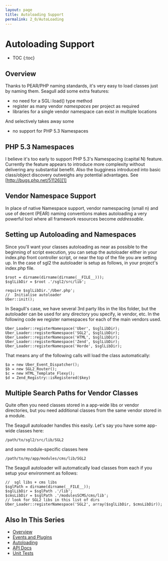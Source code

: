 ```yaml
---
layout: page
title: Autoloading Support
permalink: 2_0/AutoLoading
---
```


<!-- Name: 2_0/AutoLoading -->
<!-- Version: 3 -->
<!-- Last-Modified: 2010/03/23 18:53:33 -->
<!-- Author: demian -->
<!-- Status: Updated -->

# Autoloading Support
* TOC
{:toc}

## Overview
Thanks to PEAR/PHP naming standards, it's very easy to load classes just by naming them.  Seagull add some extra features:

 * no need for a SGL::load() type method
 * register as many vendor _namespaces_ per project as required 
 * libraries for a single vendor namespace can exist in multiple locations

And selectively takes away some

 * no support for PHP 5.3 Namespaces

## PHP 5.3 Namespaces
I believe it's too early to support PHP 5.3's Namespacing (capital N) feature.  Currently the feature appears to introduce more complexity without delivering any substantial benefit.  Also the bugginess introduced into basic class/object discovery outweighs any potential advantages.  See [http://bugs.php.net/51126][1]

## Vendor Namespace Support
In place of native Namespace support, vendor namespacing (small n) and use of decent (PEAR) naming conventions makes autoloading a very powerful tool where all framework resources become *addressable*.

## Setting up Autoloading and Namespaces
Since you'll want your classes autoloading as near as possible to the beginning of script execution, you can setup the autoloader either in your index.php front controller script, or near the top of the file you are setting up.  In the case of sgl2 the autoloader is setup as follows, in your project's index.php file.


	$root = dirname(dirname(dirname(__FILE__)));
	$sglLibDir = $root .'/sgl2/src/lib';
	
	require $sglLibDir.'/Uber.php';
	//  Initialise autoloader
	Uber::init();

In Seagull's case, we have several 3rd party libs in the libs folder, but the autoloader can be used for any directory you specify, ie vendor, etc.  In the following code we register namespaces for each of the main vendors used.


	Uber_Loader::registerNamespace('Uber', $sglLibDir);
	Uber_Loader::registerNamespace('SGL2', $sglLibDir);
	Uber_Loader::registerNamespace('HTML', $sglLibDir);
	Uber_Loader::registerNamespace('Zend', $sglLibDir);
	Uber_Loader::registerNamespace('Horde', $sglLibDir);

That means any of the following calls will load the class automatically:


	$a = new Uber_Event_Dispatcher();
	$b = new SGL2_Router();
	$c = new HTML_Template_Flexy();
	$d = Zend_Registry::isRegistered($key)

## Multiple Search Paths for Vendor Classes
Quite often you need classes stored in a app-wide libs or vendor directories, but you need additional classes from the same vendor stored in a module.

The Seagull autoloader handles this easily.  Let's say you have some app-wide classes here:


	/path/to/sgl2/src/lib/SGL2

and some module-specific classes here


	/path/to/my/app/modules/cms/lib/SGL2

The Seagull autoloader will automatically load classes from each if you setup your environment as follows:


	//  sgl libs + cms libs
	$sglPath = dirname(dirname(__FILE__));
	$sglLibDir = $sglPath .'/lib';
	$cmsLibDir = $sglPath .'/modulesSCMS/cms/lib';
	// look for SGL2 libs in this list of dirs
	Uber_Loader::registerNamespace('SGL2', array($sglLibDir, $cmsLibDir));

## Also In This Series

 - [Overview][2]
 - [Events and Plugins][3]
 - [Autoloading][4]
 - [API Docs][5]
 - [Unit Tests][6]





[1]:	http://bugs.php.net/51126
[2]:	/2_0/Overview.html
[3]:	/2_0/EventsAndPlugins.html
[4]:	/2_0/AutoLoading.html
[5]:	/2_0/ApiDocs.html
[6]:	/2_0/UnitTests.html